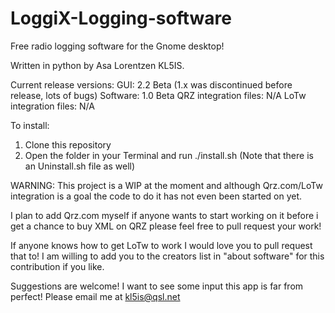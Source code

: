 # LoggiX-Logging-software
 Free radio logging software for the Gnome desktop!
 
 Written in python by Asa Lorentzen KL5IS.
 
 Current release versions:
   GUI: 2.2 Beta (1.x was discontinued before release, lots of bugs)
   Software: 1.0 Beta
   QRZ integration files: N/A
   LoTw integration files: N/A
 
 To install:
 1. Clone this repository
 2. Open the folder in your Terminal and run ./install.sh (Note that there is an Uninstall.sh file as well)
 
WARNING: This project is a WIP at the moment and although Qrz.com/LoTw integration is a goal the code to do it has not even been started on yet.

I plan to add Qrz.com myself if anyone wants to start working on it before i get a chance to buy XML on QRZ please feel free to pull request your work!

If anyone knows how to get LoTw to work I would love you to pull request that to! I am willing to add you to the creators list in "about software" for this contribution if you like.

Suggestions are welcome! I want to see some input this app is far from perfect! Please email me at kl5is@qsl.net


 
